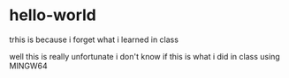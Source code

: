 # hello-world
trhis is because i forget what i learned in class

well this is really unfortunate
i don't know if this is what i did in class using MINGW64
